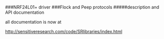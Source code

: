 ###NRF24L01+ driver
###Flock and Peep protocols
#####description and API documentation

all documentation is now at

http://sensitiveresearch.com/code/SRlibraries/index.html

